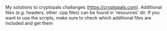My solutions to cryptopals challanges (https://cryptopals.com).
Additional files (e.g. headers, other .cpp files) can be found in 'resources' dir.
If you want to use the scripts, make sure to check which additional files are included and get them
